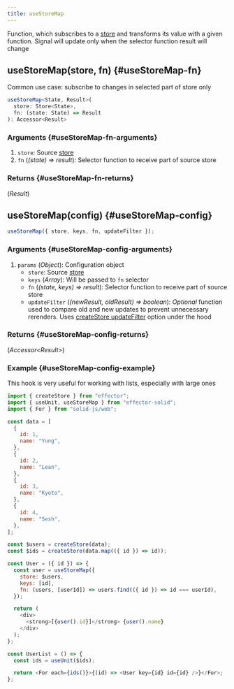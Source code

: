 ```yaml
---
title: useStoreMap
---
```


Function, which subscribes to a [store](/en/api/effector/Store) and transforms its value with a given function. Signal will update only when the selector function result will change

## useStoreMap(store, fn) {#useStoreMap-fn}

Common use case: subscribe to changes in selected part of store only

```ts
useStoreMap<State, Result>(
  store: Store<State>,
  fn: (state: State) => Result
): Accessor<Result>
```

### Arguments {#useStoreMap-fn-arguments}

1. `store`: Source [store](/en/api/effector/Store)
2. `fn` (_(state) => result_): Selector function to receive part of source store

### Returns {#useStoreMap-fn-returns}

(_Result_)

## useStoreMap(config) {#useStoreMap-config}

```ts
useStoreMap({ store, keys, fn, updateFilter });
```

### Arguments {#useStoreMap-config-arguments}

1. `params` (_Object_): Configuration object
   - `store`: Source [store](/en/api/effector/Store)
   - `keys` (_Array_): Will be passed to `fn` selector
   - `fn` (_(state, keys) => result_): Selector function to receive part of source store
   - `updateFilter` (_(newResult, oldResult) => boolean_): _Optional_ function used to compare old and new updates to prevent unnecessary rerenders. Uses [createStore updateFilter](/en/api/effector/createStore) option under the hood

### Returns {#useStoreMap-config-returns}

(_Accessor<Result\>_)

### Example {#useStoreMap-config-example}

This hook is very useful for working with lists, especially with large ones

```js
import { createStore } from "effector";
import { useUnit, useStoreMap } from "effector-solid";
import { For } from "solid-js/web";

const data = [
  {
    id: 1,
    name: "Yung",
  },
  {
    id: 2,
    name: "Lean",
  },
  {
    id: 3,
    name: "Kyoto",
  },
  {
    id: 4,
    name: "Sesh",
  },
];

const $users = createStore(data);
const $ids = createStore(data.map(({ id }) => id));

const User = ({ id }) => {
  const user = useStoreMap({
    store: $users,
    keys: [id],
    fn: (users, [userId]) => users.find(({ id }) => id === userId),
  });

  return (
    <div>
      <strong>[{user().id}]</strong> {user().name}
    </div>
  );
};

const UserList = () => {
  const ids = useUnit($ids);

  return <For each={ids()}>{(id) => <User key={id} id={id} />}</For>;
};
```
